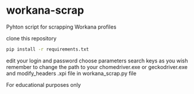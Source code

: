 # workana-scrap

Pyhton script for scrapping Workana profiles 

clone this repository

```bash
pip install -r requirements.txt
```
edit your login and password
choose parameters search keys as you wish
remember to change the path to your chomedriver.exe or geckodriver.exe and modify_headers .xpi file in workana_scrap.py file

For educational purposes only
